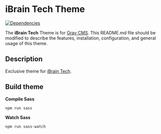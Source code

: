 # iBrain Tech Theme

[![Dependencies](https://david-dm.org/leonidboykov/grav-theme-ibraintech.svg)](https://david-dm.org/leonidboykov/grav-theme-ibraintech)

The **iBrain Tech** Theme is for [Grav CMS](http://github.com/getgrav/grav).
This README.md file should be modified to describe the features, installation,
configuration, and general usage of this theme.

## Description

Exclusive theme for [iBrain Tech](https://i-brain.tech).

## Build theme

**Compile Sass**

    npm run sass

**Watch Sass**

    npm run sass-watch
